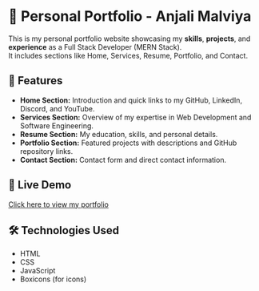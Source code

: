 # 🌟 Personal Portfolio - Anjali Malviya

This is my personal portfolio website showcasing my **skills**, **projects**, and **experience** as a Full Stack Developer (MERN Stack).  
It includes sections like Home, Services, Resume, Portfolio, and Contact.

## 📌 Features
- **Home Section:** Introduction and quick links to my GitHub, LinkedIn, Discord, and YouTube.
- **Services Section:** Overview of my expertise in Web Development and Software Engineering.
- **Resume Section:** My education, skills, and personal details.
- **Portfolio Section:** Featured projects with descriptions and GitHub repository links.
- **Contact Section:** Contact form and direct contact information.

## 🚀 Live Demo
[Click here to view my portfolio](https://anjalimalviya1234.github.io/Personal-Portfolio/)

## 🛠️ Technologies Used
- HTML
- CSS
- JavaScript
- Boxicons (for icons)


